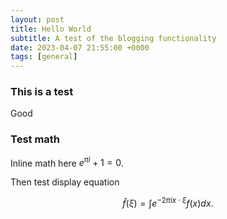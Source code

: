 ```yaml
---
layout: post
title: Hello World
subtitle: A test of the blogging functionality
date: 2023-04-07 21:55:00 +0000
tags: [general]
---
```


### This is a test

Good

### Test math

Inline math here $e^{\pi i} + 1 = 0$.

Then test display equation

$$\hat{f}(\xi) = \int e^{-2\pi i x \cdot \xi}f(x) dx.$$


